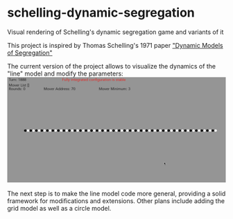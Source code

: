 # schelling-dynamic-segregation
Visual rendering of Schelling's dynamic segregation game and variants of it

This project is inspired by Thomas Schelling's 1971 paper ["Dynamic Models of Segregation"](https://www.stat.berkeley.edu/~aldous/157/Papers/Schelling_Seg_Models.pdf)

The current version of the project allows to visualize the dynamics of the "line" model and modify the parameters: 
![alt text](https://github.com/youcefm/schelling-dynamic-segregation/blob/master/segregation_game_demo2.gif)

The next step is to make the line model code more general, providing a solid framework for modifications and extensions. Other plans include adding the grid model as well as a circle model.
